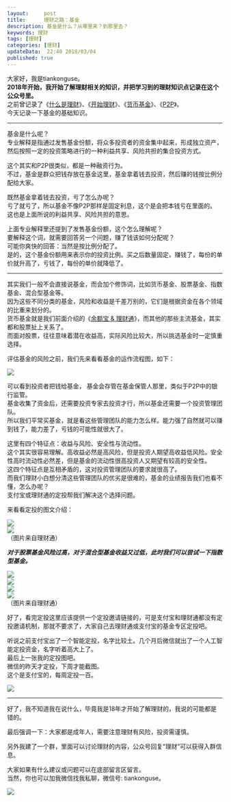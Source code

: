 ```yaml
---   
layout:     post  
title:      理财之路：基金
description: 基金是什么？从哪里来？到那里去？  
keywords: 理财  
tags: [理财]  
categories: [理财]  
updateData:  22:40 2018/03/04
published: true  
---  
```

 
大家好，我是tiankonguse。  
**2018年开始，我开始了解理财相关的知识，并把学习到的理财知识点记录在这个公众号里。**  
之前曾记录了《[什么是理财](http://mp.weixin.qq.com/s/jghH-D6CC_mGEFkkNnvC3A)》、《[开始理财](https://mp.weixin.qq.com/s/1ZHyd_FAOsqTbAJqWgntLg)》、《[货币基金](http://mp.weixin.qq.com/s/Nc-qiTOzYVg_tpG21j4AZQ)》、《[P2P](http://mp.weixin.qq.com/s/e0Pm_-9KoLjF6LjQ3P22FA)》。  
今天记录一下基金的基础知识。  
 
***

基金是什么呢？  
专业解释是指通过发售基金份额，将众多投资者的资金集中起来，形成独立资产，然后按照一定的投资策略进行的一种利益共享、风险共担的集合投资方式。


这个其实和P2P很类似，都是一种融资行为。  
不过，基金是群众把钱存放在基金这里，基金拿着钱去投资，然后赚的钱按比例分配给大家。  


既然基金拿着钱去投资，亏了怎么办呢？  
亏了就亏了，所以基金不像P2P那样是固定利息，这个是会把本钱亏在里面的。  
这也是上面所说的利益共享、风险共担的意思。  


上面专业解释里还提到了发售基金份额，这个怎么理解呢？  
要解释这个词，就需要回答另一个问题，赚了钱该如何分配呢？  
可能你爽快的回答：当然是按比例分配了。  
是的，这个基金份额用来表示你的投资比例。买之后数量固定，赚钱了，每份的单价就升高了，亏钱了，每份的单价就降低了。  


*** 

其实我们一般不会直接说基金，而会加个修饰词，比如货币基金、股票基金、指数基金、混合型基金等。  
因为这些不同分类的基金，风险和收益是千差万别的，它们是根据资金在各个领域的比重来划分的。  
货币基金就是我们前面介绍的《[余额宝 & 理财通](http://mp.weixin.qq.com/s/Nc-qiTOzYVg_tpG21j4AZQ)》，而其他的那些主流基金，其实都和股票扯上关系了。  
而面对股票，往往意味着潜在收益高，实际风险比较大，所以挑选基金时一定慎重选择。  

评估基金的风险之前，我们先来看看基金的运作流程图，如下：  

![](http://res2018.tiankonguse.com/images/2018/03/d3a7f2d0-535a-4505-8544-c61caf0c52c5.jpg)  


可以看到投资者把钱给基金， 基金会存管在基金保管人那里，类似于P2P中的银行监管。  
基金收集了资金后，还需要投资专家去投资才行，所以基金还需要一个投资管理团队。  
所以我们平常买基金，就是看这些管理团队的能力怎么样。能力强了自然就可以赚到钱了，能力差了，亏钱的可能性就很大了。  


这里有四个特征点：收益与风险、安全性与流动性。  
这个其实很容易理解。高收益必然是高风险，但是投资人期望高收益低风险。安全性高时流动性必然差，但是基金的流动性很高投资人又期望有较高的安全性。  
这四个特征点是互相矛盾的，这对投资管理团队的要求就很高了。  
而我们理财小白想分清这些管理团队的优劣是很难的，基金的业绩报告我们也看不懂，怎么办呢？  
支付宝或理财通的定投帮我们解决这个选择问题。  


来看看定投的图文介绍：  


![](http://res2018.tiankonguse.com/images/2018/03/20180304215250.jpg)  
![](http://res2018.tiankonguse.com/images/2018/03/20180304215328.jpg)  
（图片来自理财通）

***对于股票基金风险过高，对于混合型基金收益又过低，此时我们可以尝试一下指数型基金。***  


![](http://res2018.tiankonguse.com/images/2018/03/20180304215658.jpg)  
![](http://res2018.tiankonguse.com/images/2018/03/20180304215711.jpg)  
![](http://res2018.tiankonguse.com/images/2018/03/20180304215823.gif)  
![](http://res2018.tiankonguse.com/images/2018/03/20180304215724.jpg)  
（图片来自理财通）


好了，看完定投这里应该提供一个定投邀请链接的，可是支付宝和理财通都没有定投邀请机制，那就不要求了，大家自己去理财通或支付宝的基金专区定投吧。  

  
听说之前支付宝出了一个智能定投，名字比较土。几个月后微信就出了一个人工智能定投资金，名字听着高大上了。  
最后上一张我的定投图吧。  
微信的昨天才定投，下周才能截图。    
这个是支付宝的，每周定投一百。

![](http://res2018.tiankonguse.com/images/2018/03/20180304221353.png)  



***

好了，我不知道我在说什么，毕竟我是18年才开始了解理财的，我说的可能都是错的。  

最后强调一下：大家都是成年人，需要注意理财有风险，投资需谨慎。  

另外我建了一个群，里面可以讨论理财的内容，公众号回复“理财”可以获得入群信息。   


大家如果有什么建议或问题可以在底部留言区留言。  
当然，你也可以加我微信找我私聊，微信号: tiankonguse。  

![](http://res2018.tiankonguse.com/images/tiankonguse-support.png)  


